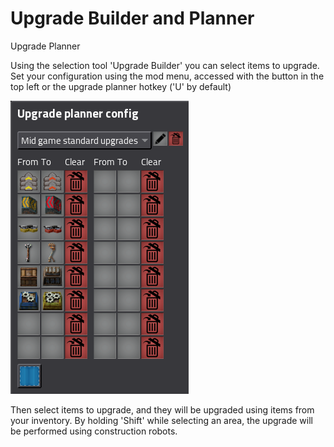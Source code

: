 # Upgrade Builder and Planner

Upgrade Planner

Using the selection tool 'Upgrade Builder' you can select items to upgrade. Set your configuration using the mod menu, accessed with the button in the top left or the upgrade planner hotkey ('U' by default)

![Upgrade Planner main window](/screenshots/main-window.png?raw=true "Upgrade Planner main window")

Then select items to upgrade, and they will be upgraded using items from your inventory.
By holding 'Shift' while selecting an area, the upgrade will be performed using construction robots.